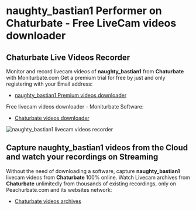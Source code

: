 # naughty_bastian1 Performer on Chaturbate - Free LiveCam videos downloader

## Chaturbate Live Videos Recorder

Monitor and record livecam videos of **naughty_bastian1** from **Chaturbate** with Moniturbate.com
Get a premium trial for free by just and only registering with your Email address:
* [naughty_bastian1 Premium videos downloader](https://moniturbate.com/request-demo-licence-key.html)

Free livecam videos downloader - Moniturbate Software:
* [Chaturbate videos downloader](https://moniturbate.com/moniturbate-download-software.html)

![naughty_bastian1 livecam videos recorder](https://peachurnet.com/templates/moniturbate-software.png)


## Capture naughty_bastian1 videos from the Cloud and watch your recordings on Streaming

Without the need of downloading a software, capture **naughty_bastian1** livecam videos from **Chaturbate** 100% online.
Watch Livecam archives from **Chaturbate** unlimitedly from thousands of existing recordings, only on Peachurbate.com and its websites network:
* [Chaturbate videos archives](https://peachurnet.com/)